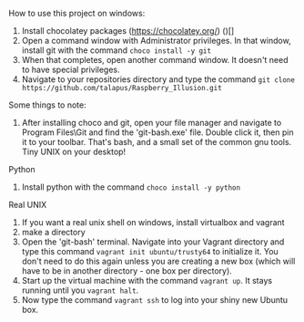 How to use this project on windows:

1. Install chocolatey packages (https://chocolatey.org/) ()[]
1. Open a command window with Administrator privileges. In that window, install git with the command ``choco install -y git``
1. When that completes, open another command window. It doesn't need to have special privileges.
1. Navigate to your repositories directory and type the command ``git clone https://github.com/talapus/Raspberry_Illusion.git``

Some things to note:
1. After installing choco and git, open your file manager and navigate to Program Files\Git and find the 'git-bash.exe' file. Double click it, then pin it to your toolbar. That's bash, and a small set of the common gnu tools. Tiny UNIX on your desktop!

Python
1. Install python with the command ``choco install -y python``

Real UNIX
1. If you want a real unix shell on windows, install virtualbox and vagrant
1. make a directory
1. Open the 'git-bash' terminal. Navigate into your Vagrant directory and type this command ``vagrant init ubuntu/trusty64`` to initialize it. You don't need to do this again unless you are creating a new box (which will have to be in another directory - one box per directory).
1. Start up the virtual machine with the command ``vagrant up``. It stays running until you ``vagrant halt``.
1. Now type the command ``vagrant ssh`` to log into your shiny new Ubuntu box.
